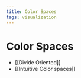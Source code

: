 ```yaml
---
title: Color Spaces
tags: visualization
---
```


# Color Spaces
- [[Divide Oriented]]
- [[Intuitive Color spaces]]














































